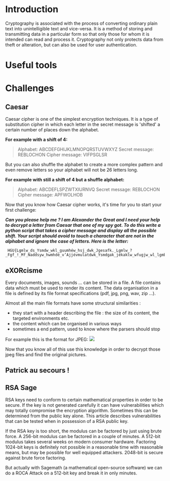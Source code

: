 
# Introduction
Cryptography is associated with the process of converting ordinary plain text into unintelligible text and vice-versa. It is a method of storing and transmitting data in a particular form so that only those for whom it is intended can read and process it. Cryptography not only protects data from theft or alteration, but can also be used for user authentication.
# Useful tools

# Challenges
## Caesar
Caesar cipher is one of the simplest encryption techniques. It is a type of substitution cipher in which each letter in the secret message is 'shifted' a certain number of places down the alphabet.

**For example with a shift of 4:**

> Alphabet: ABCDEFGHIJKLMNOPQRSTUVWXYZ
> Secret message: REBLOCHON
> Cipher message: VIFPSGLSR

But you can also shuffle the alphabet to create a more complex pattern and even remove letters so your alphabet will not be 26 letters long. 

**For example with still a shift of 4 but a shuffle alphabet:**

> Alphabet: ABCDEFLSPZWTXIURNVQ
> Secret message: REBLOCHON
> Cipher message: APFWOLHOB

Now that you know how Caesar cipher works, it's time for you to start your first challenge:
		
 ***Can you please help me ? I am Alexander the Great and I need your help to decrypt a letter from Caesar that one of my spy got. 
 To do this write a python script that takes a cipher message and display all the possible shift. Your script should avoid to touch a character that are not in the alphabet and ignore the case of letters. Here is the letter:***
 
	 HGU{Lgmlw_ds_Ysmdw_wkl_guumhéw_hsj_dwk_Jgesafk._Lgmlw_?_Fgf_!_Mf_Naddsyw_hwmhdé_v’Ajjévmulatdwk_Ysmdgak_jékaklw_wfugjw_wl_lgmbgmjk_à_d’wfnszakkwmj.}
	


## eXORcisme
Every documents, images, sounds … can be stored in a file. A file contains data which must be used to render its content. The data organisation in a file is defined by its file format specifications (pdf, jpg, png, wav, zip …).

Almost all the main file formats have some structural similarities :

-   they start with a header describing the file : the size of its content, the targeted environments etc.
-   the content which can be organised in various ways
-   sometimes a end pattern, used to know where the parsers should stop

For example this is the format for JPEG:
![](https://ih0.redbubble.net/image.1889940775.6973/flat,1000x1000,075,f.u1.jpg)

Now that you know all of this use this knowledge in order to decrypt those jpeg files and find the original pictures.
## Patrick au secours !
## RSA Sage
RSA keys need to conform to certain mathematical properties in order to be secure. If the key is not generated carefully it can have vulnerabilities which may totally compromise the encryption algorithm. Sometimes this can be determined from the public key alone. This article describes vulnerabilities that can be tested when in possession of a RSA public key.

If the RSA key is too short, the modulus can be factored by just using brute force. A 256-bit modulus can be factored in a couple of minutes. A 512-bit modulus takes several weeks on modern consumer hardware. Factoring 1024-bit keys is definitely not possible in a reasonable time with reasonable means, but may be possible for well equipped attackers. 2048-bit is secure against brute force factoring.

But actually with Sagemath (a mathematical open-source software) we can do a ROCA Attack on a 512-bit key and break it in only minutes.
